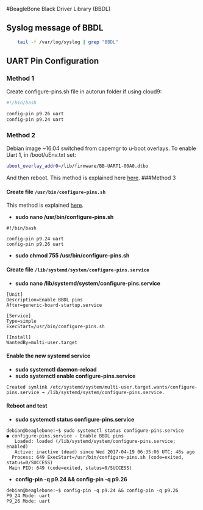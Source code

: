 #BeagleBone Black Driver Library (BBDL)


## Syslog message of BBDL

```bash
    tail -f /var/log/syslog | grep "BBDL"
```

## UART Pin Configuration

### Method 1
Create configure-pins.sh file in autorun folder if using cloud9:
```bash
#!/bin/bash

config-pin p9.26 uart
config-pin p9.24 uart
```
### Method 2
Debian image ~16.04 switched from capemgr to u-boot overlays. To enable Uart 1, in /boot/uEnv.txt set:
```bash
uboot_overlay_addr0=/lib/firmware/BB-UART1-00A0.dtbo 
```
And then reboot.
This method is explained here [here](https://groups.google.com/forum/#!topic/beagleboard/OG1_tts4OcU).
###Method 3
#### Create file `/usr/bin/configure-pins.sh`
This method is explained [here](https://gist.github.com/pdp7/d4770a6ba17e666848796bf5cfd0caee).
* **sudo nano /usr/bin/configure-pins.sh**
```
#!/bin/bash

config-pin p9.24 uart
config-pin p9.26 uart
```
* **sudo chmod 755 /usr/bin/configure-pins.sh**

#### Create file `/lib/systemd/system/configure-pins.service`
* **sudo nano /lib/systemd/system/configure-pins.service**
```
[Unit]
Description=Enable BBDL pins
After=generic-board-startup.service

[Service]
Type=simple
ExecStart=/usr/bin/configure-pins.sh

[Install]
WantedBy=multi-user.target
```
#### Enable the new systemd service
* **sudo systemctl daemon-reload**
* **sudo systemctl enable configure-pins.service**
```
Created symlink /etc/systemd/system/multi-user.target.wants/configure-pins.service → /lib/systemd/system/configure-pins.service.
```

#### Reboot and test
* **sudo systemctl status configure-pins.service**
```
debian@beaglebone:~$ sudo systemctl status configure-pins.service
● configure-pins.service - Enable BBDL pins
   Loaded: loaded (/lib/systemd/system/configure-pins.service; enabled)
   Active: inactive (dead) since Wed 2017-04-19 06:35:06 UTC; 48s ago
  Process: 649 ExecStart=/usr/bin/configure-pins.sh (code=exited, status=0/SUCCESS)
 Main PID: 649 (code=exited, status=0/SUCCESS)
```
* **config-pin -q p9.24 && config-pin -q p9.26**
```
debian@beaglebone:~$ config-pin -q p9.24 && config-pin -q p9.26
P9_24 Mode: uart
P9_26 Mode: uart
```